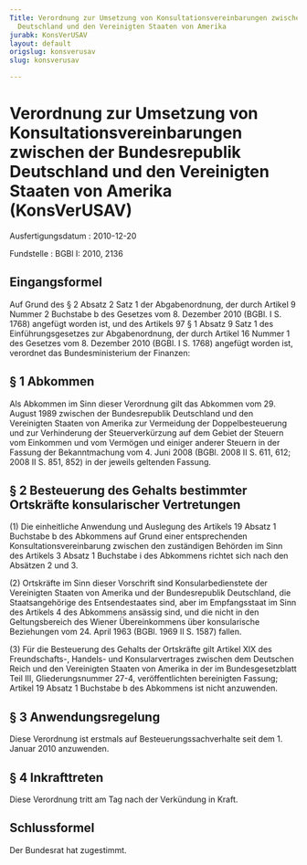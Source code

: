 ```yaml
---
Title: Verordnung zur Umsetzung von Konsultationsvereinbarungen zwischen der Bundesrepublik
  Deutschland und den Vereinigten Staaten von Amerika
jurabk: KonsVerUSAV
layout: default
origslug: konsverusav
slug: konsverusav

---
```


# Verordnung zur Umsetzung von Konsultationsvereinbarungen zwischen der Bundesrepublik Deutschland und den Vereinigten Staaten von Amerika (KonsVerUSAV)

Ausfertigungsdatum
:   2010-12-20

Fundstelle
:   BGBl I: 2010, 2136


## Eingangsformel

Auf Grund des § 2 Absatz 2 Satz 1 der Abgabenordnung, der durch Artikel 9 Nummer 2 Buchstabe b des Gesetzes vom 8. Dezember 2010 (BGBl. I S. 1768) angefügt worden ist, und des Artikels 97 § 1 Absatz 9 Satz 1 des Einführungsgesetzes zur Abgabenordnung, der durch Artikel 16 Nummer 1 des Gesetzes vom 8. Dezember 2010 (BGBl. I S. 1768) angefügt worden ist, verordnet das Bundesministerium der Finanzen:


## § 1 Abkommen

Als Abkommen im Sinn dieser Verordnung gilt das Abkommen vom 29. August 1989 zwischen der Bundesrepublik Deutschland und den Vereinigten Staaten von Amerika zur Vermeidung der Doppelbesteuerung und zur Verhinderung der Steuerverkürzung auf dem Gebiet der Steuern vom Einkommen und vom Vermögen und einiger anderer Steuern in der Fassung der Bekanntmachung vom 4. Juni 2008 (BGBl. 2008 II S. 611, 612; 2008 II S. 851, 852) in der jeweils geltenden Fassung.


## § 2 Besteuerung des Gehalts bestimmter Ortskräfte konsularischer Vertretungen

(1) Die einheitliche Anwendung und Auslegung des Artikels 19 Absatz 1 Buchstabe b des Abkommens auf Grund einer entsprechenden Konsultationsvereinbarung zwischen den zuständigen Behörden im Sinn des Artikels 3 Absatz 1 Buchstabe i des Abkommens richtet sich nach den Absätzen 2 und 3.

(2) Ortskräfte im Sinn dieser Vorschrift sind Konsularbedienstete der Vereinigten Staaten von Amerika und der Bundesrepublik Deutschland, die Staatsangehörige des Entsendestaates sind, aber im Empfangsstaat im Sinn des Artikels 4 des Abkommens ansässig sind, und die nicht in den Geltungsbereich des Wiener Übereinkommens über konsularische Beziehungen vom 24. April 1963 (BGBl. 1969 II S. 1587) fallen.

(3) Für die Besteuerung des Gehalts der Ortskräfte gilt Artikel XIX des Freundschafts-, Handels- und Konsularvertrages zwischen dem Deutschen Reich und den Vereinigten Staaten von Amerika in der im Bundesgesetzblatt Teil III, Gliederungsnummer 27-4, veröffentlichten bereinigten Fassung; Artikel 19 Absatz 1 Buchstabe b des Abkommens ist nicht anzuwenden.


## § 3 Anwendungsregelung

Diese Verordnung ist erstmals auf Besteuerungssachverhalte seit dem 1. Januar 2010 anzuwenden.


## § 4 Inkrafttreten

Diese Verordnung tritt am Tag nach der Verkündung in Kraft.


## Schlussformel

Der Bundesrat hat zugestimmt.

